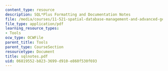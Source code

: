 ```yaml
---
content_type: resource
description: SQL*Plus Formatting and Documentation Notes
file: /media/courses/11-521-spatial-database-management-and-advanced-geographic-information-systems-spring-2003/06819552b8233699d910e860f530f693_sqlnotes.pdf
file_type: application/pdf
learning_resource_types:
- Tools
ocw_type: OCWFile
parent_title: Tools
parent_type: CourseSection
resourcetype: Document
title: sqlnotes.pdf
uid: 06819552-b823-3699-d910-e860f530f693
---
```

